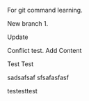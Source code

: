 For git command learning.

New branch 1.

Update
 
Conflict test.
Add Content

Test Test 

sadsafsaf
sfsafasfasf

testesttest